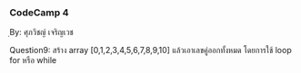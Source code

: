 ### CodeCamp 4 ###
ฺBy: ศุภวิชญ์ เจริญเวช

Question9: 
  สร้าง array [0,1,2,3,4,5,6,7,8,9,10] แล้วเอาเลขคู่ออกทั้งหมด โดยการใช้ loop for  หรือ while